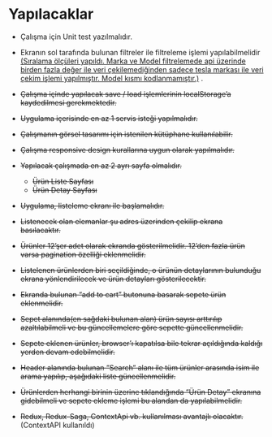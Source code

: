 # Yapılacaklar

* Çalışma için Unit test yazılmalıdır.
* Ekranın sol tarafında bulunan filtreler ile filtreleme işlemi yapılabilmelidir <ins>(Sıralama ölçüleri yapıldı. Marka ve Model filtrelemede api üzerinde birden fazla değer ile veri çekilemediğinden sadece tesla markası ile veri çekim işlemi yapılmıştır. Model kısmı kodlanmamıştır.)</ins> .
* ~~Çalışma içinde yapılacak save / load işlemlerinin localStorage’a kaydedilmesi gerekmektedir.~~
* ~~Uygulama içerisinde en az 1 servis isteği yapılmalıdır.~~
* ~~Çalışmanın görsel tasarımı için istenilen kütüphane kullanılabilir.~~
* ~~Çalışma responsive design kurallarına uygun olarak yapılmalıdır.~~
* ~~Yapılacak çalışmada en az 2 ayrı sayfa olmalıdır.~~
  * ~~Ürün Liste Sayfası~~
  * ~~Ürün Detay Sayfası~~

* ~~Uygulama, listeleme ekranı ile başlamalıdır.~~
* ~~Listenecek olan elemanlar şu adres üzerinden çekilip ekrana basılacaktır.~~
* ~~Ürünler 12’şer adet olarak ekranda gösterilmelidir. 12’den fazla ürün varsa pagination özelliği eklenmelidir.~~
* ~~Listelenen ürünlerden biri seçildiğinde, o ürünün detaylarının bulunduğu ekrana yönlendirilecek ve ürün detayları gösterilecektir.~~
* ~~Ekranda bulunan “add to cart” butonuna basarak sepete ürün eklenmelidir.~~
* ~~Sepet alanında(en sağdaki bulunan alan) ürün sayısı arttırılıp azaltılabilmeli ve bu güncellemelere göre sepette güncellenmelidir.~~
* ~~Sepete eklenen ürünler, browser’ı kapatılsa bile tekrar açıldığında kaldığı yerden devam edebilmelidir.~~
* ~~Header alanında bulunan “Search“ alanı ile tüm ürünler arasında isim ile arama yapılıp, aşağıdaki liste güncellenmelidir.~~
* ~~Ürünlerden herhangi birinin üzerine tıklandığında “Ürün Detay” ekranına gidebilmeli ve sepete ekleme işlemi bu alandan da yapılabilmelidir.~~
* ~~Redux, Redux-Saga, ContextApi vb. kullanılması avantajlı olacaktır.~~(ContextAPI kullanıldı)